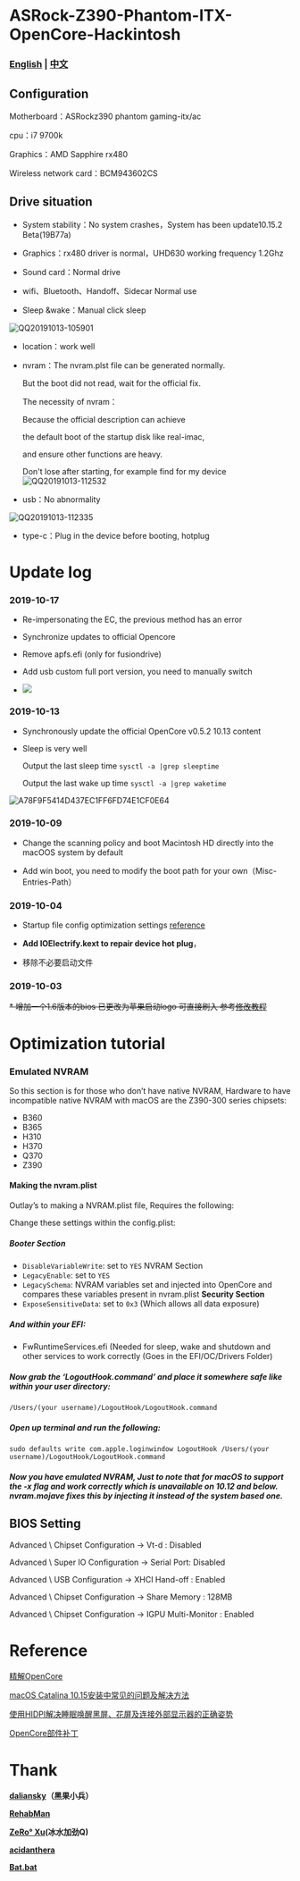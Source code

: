 # ASRock-Z390-Phantom-ITX-OpenCore-Hackintosh

### [English](README.md) | [中文](README-zh.md)

## Configuration

Motherboard：ASRockz390 phantom gaming-itx/ac

cpu：i7 9700k

Graphics：AMD Sapphire rx480

Wireless network card：BCM943602CS

## Drive situation

* System stability：No system crashes，System has been update10.15.2 Beta(19B77a)

* Graphics：rx480 driver is normal，UHD630 working frequency 1.2Ghz
* Sound card：Normal drive
* wifi、Bluetooth、Handoff、Sidecar Normal use
* Sleep &wake：Manual click sleep

![QQ20191013-105901](http://github.fangf.cc/mweb/QQ20191013-105901.png)
* location：work well
* nvram：The nvram.plst file can be generated normally.
    
    But the boot did not read, wait for the official fix.
    
    The necessity of nvram：
    
    Because the official description can achieve 
    
    the default boot of the startup disk like real-imac, 
    
    and ensure other functions are heavy.
    
    Don't lose after starting, for example find for my device    
![QQ20191013-112532](http://github.fangf.cc/mweb/QQ20191013-112532.png)
* usb：No abnormality

![QQ20191013-112335](http://github.fangf.cc/mweb/QQ20191013-112335.png)

* type-c：Plug in the device before booting, hotplug





# Update log

### 2019-10-17

* Re-impersonating the EC, the previous method has an error

* Synchronize updates to official Opencore

* Remove apfs.efi (only for fusiondrive)

* Add usb custom full port version, you need to manually switch

* ![](http://github.fangf.cc/mweb/15712818344299.jpg)


### 2019-10-13

* Synchronously update the official OpenCore v0.5.2 10.13 content

* Sleep is very well

   Output the last sleep time     `sysctl -a |grep sleeptime`
    
   Output the last wake up time  `sysctl -a |grep waketime`

![A78F9F5414D437EC1FF6FD74E1CF0E64](http://github.fangf.cc/mweb/A78F9F5414D437EC1FF6FD74E1CF0E64.jpg)


### 2019-10-09

* Change the scanning policy and boot Macintosh HD directly into the macOOS system by default

* Add win boot, you need to modify the boot path for your own（Misc-Entries-Path）

### 2019-10-04
* Startup file config optimization settings [reference](https://insanelymacdiscord.github.io/Getting-Started-With-OpenCore/)

* **Add IOElectrify.kext to repair device hot plug**，
* 移除不必要启动文件

### 2019-10-03
~~* 增加一个1.6版本的bios 已更改为苹果启动logo 可直接刷入 参考[修改教程](https://www.bilibili.com/read/cv2788822/)~~

# Optimization tutorial

### Emulated NVRAM
So this section is for those who don’t have native NVRAM, Hardware to have incompatible native NVRAM with macOS are the Z390-300 series chipsets:
* B360
* B365
* H310
* H370
* Q370
* Z390


#### Making the nvram.plist

Outlay’s to making a NVRAM.plist file, Requires the following:

Change these settings within the config.plist:

##### Booter Section

* `DisableVariableWrite`: set to `YES` NVRAM Section
* `LegacyEnable`: set to `YES`
* `LegacySchema`: NVRAM variables set and injected into OpenCore and compares these variables present in nvram.plist **Security Section**
* `ExposeSensitiveData`: set to `0x3` (Which allows all data exposure)

##### And within your EFI:

* FwRuntimeServices.efi (Needed for sleep, wake and shutdown and other services to work correctly (Goes in the EFI/OC/Drivers Folder)

##### Now grab the ‘LogoutHook.command’ and place it somewhere safe like within your user directory:

`/Users/(your username)/LogoutHook/LogoutHook.command`

##### Open up terminal and run the following:

`sudo defaults write com.apple.loginwindow LogoutHook /Users/(your username)/LogoutHook/LogoutHook.command`

##### Now you have emulated NVRAM, Just to note that for macOS to support the -x flag and work correctly which is unavailable on 10.12 and below. nvram.mojave fixes this by injecting it instead of the system based one.

## BIOS Setting

Advanced \ Chipset Configuration → Vt-d : Disabled

Advanced \ Super IO Configuration → Serial Port: Disabled

Advanced \ USB Configuration → XHCI Hand-off : Enabled

Advanced \ Chipset Configuration → Share Memory : 128MB

Advanced \ Chipset Configuration → IGPU Multi-Monitor : Enabled


# Reference
[精解OpenCore](https://blog.daliansky.net/OpenCore-BootLoader.html)

[macOS Catalina 10.15安装中常见的问题及解决方法](https://blog.daliansky.net/Common-problems-and-solutions-in-macOS-Catalina-10.15-installation.html)

[使用HIDPI解决睡眠唤醒黑屏、花屏及连接外部显示器的正确姿势](https://blog.daliansky.net/Use-HIDPI-to-solve-sleep-wake-up-black-screen,-Huaping-and-connect-the-external-monitor-the-correct-posture.html)

[OpenCore部件补丁](https://github.com/daliansky/OC-little)


# Thank
**[daliansky](https://github.com/daliansky)（黑果小兵）**

**[RehabMan](https://bitbucket.org/RehabMan/)**

**[ZeRo° Xu](https://github.com/xzhih)(冰水加劲Q)**

**[acidanthera](https://github.com/acidanthera/OpenCorePkg)**

**[Bat.bat](https://github.com/williambj1)**
